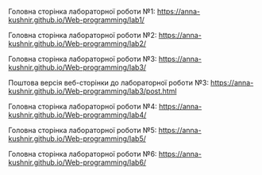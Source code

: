 Головна сторінка лабораторної роботи №1:
https://anna-kushnir.github.io/Web-programming/lab1/

Головна сторінка лабораторної роботи №2:
https://anna-kushnir.github.io/Web-programming/lab2/

Головна сторінка лабораторної роботи №3:
https://anna-kushnir.github.io/Web-programming/lab3/

Поштова версія веб-сторінки до лабораторної роботи №3:
https://anna-kushnir.github.io/Web-programming/lab3/post.html

Головна сторінка лабораторної роботи №4:
https://anna-kushnir.github.io/Web-programming/lab4/

Головна сторінка лабораторної роботи №5:
https://anna-kushnir.github.io/Web-programming/lab5/

Головна сторінка лабораторної роботи №6:
https://anna-kushnir.github.io/Web-programming/lab6/
